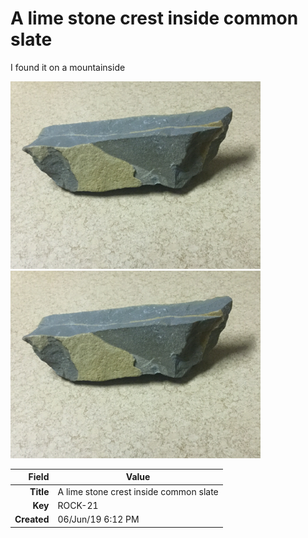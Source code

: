 # A lime stone crest inside common slate
I found it on a mountainside




<img height="300px" src="10031.jpg"/>
<img height="300px" src="10098.jpg"/>

|       Field | Value                   |
|------------:|-------------------------|
|   **Title** | A lime stone crest inside common slate |
|     **Key** | ROCK-21 |
| **Created** | 06/Jun/19 6:12 PM |
        